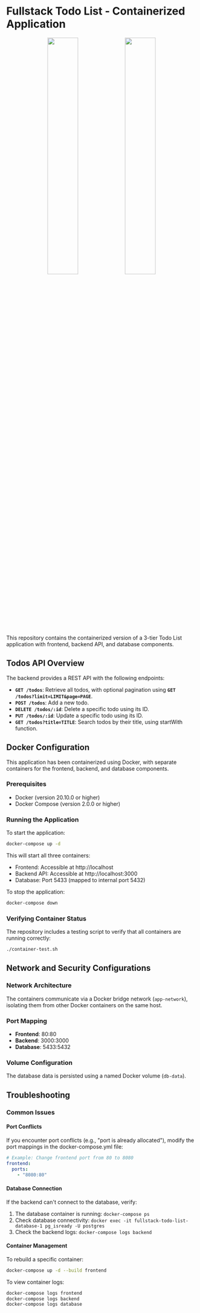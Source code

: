 # Fullstack Todo List - Containerized Application

<p align="center">
    <img src="https://user-images.githubusercontent.com/62269745/174906065-7bb63e14-879a-4740-849c-0821697aeec2.png#gh-light-mode-only" width="40%">
    <img src="https://user-images.githubusercontent.com/62269745/174906068-aad23112-20fe-4ec8-877f-3ee1d9ec0a69.png#gh-dark-mode-only" width="40%">
</p>

This repository contains the containerized version of a 3-tier Todo List application with frontend, backend API, and database components.

## Todos API Overview

The backend provides a REST API with the following endpoints:

- **`GET /todos`**: Retrieve all todos, with optional pagination using **`GET /todos?limit=LIMIT&page=PAGE`**.
- **`POST /todos`**: Add a new todo.
- **`DELETE /todos/:id`**: Delete a specific todo using its ID.
- **`PUT /todos/:id`**: Update a specific todo using its ID.
- **`GET /todos?title=TITLE`**: Search todos by their title, using startWith function.

## Docker Configuration

This application has been containerized using Docker, with separate containers for the frontend, backend, and database components.

### Prerequisites

- Docker (version 20.10.0 or higher)
- Docker Compose (version 2.0.0 or higher)

### Running the Application

To start the application:

```bash
docker-compose up -d
```

This will start all three containers:
- Frontend: Accessible at http://localhost
- Backend API: Accessible at http://localhost:3000
- Database: Port 5433 (mapped to internal port 5432)

To stop the application:

```bash
docker-compose down
```

### Verifying Container Status

The repository includes a testing script to verify that all containers are running correctly:

```bash
./container-test.sh
```

## Network and Security Configurations

### Network Architecture

The containers communicate via a Docker bridge network (`app-network`), isolating them from other Docker containers on the same host.

### Port Mapping

- **Frontend**: 80:80
- **Backend**: 3000:3000
- **Database**: 5433:5432

### Volume Configuration

The database data is persisted using a named Docker volume (`db-data`).

## Troubleshooting

### Common Issues

#### Port Conflicts

If you encounter port conflicts (e.g., "port is already allocated"), modify the port mappings in the docker-compose.yml file:

```yaml
# Example: Change frontend port from 80 to 8080
frontend:
  ports:
    - "8080:80"
```

#### Database Connection

If the backend can't connect to the database, verify:
1. The database container is running: `docker-compose ps`
2. Check database connectivity: `docker exec -it fullstack-todo-list-database-1 pg_isready -U postgres`
3. Check the backend logs: `docker-compose logs backend`

#### Container Management

To rebuild a specific container:
```bash
docker-compose up -d --build frontend
```

To view container logs:
```bash
docker-compose logs frontend
docker-compose logs backend
docker-compose logs database
```
